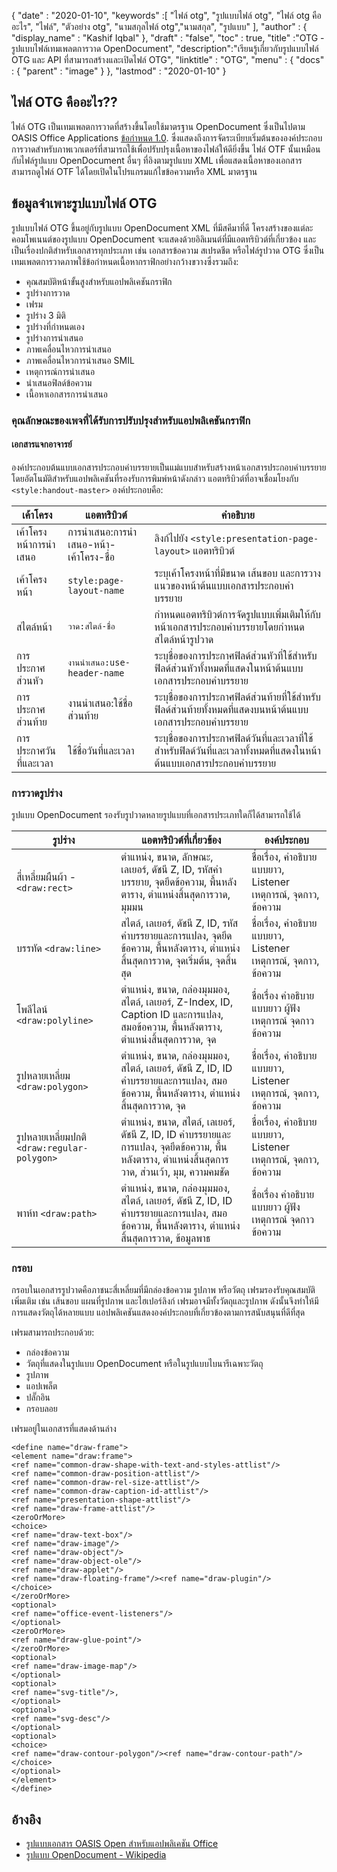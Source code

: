 {
  "date" : "2020-01-10",
  "keywords" :[ "ไฟล์ otg", "รูปแบบไฟล์ otg", "ไฟล์ otg คืออะไร", "ไฟล์", "ตัวอย่าง otg", "นามสกุลไฟล์ otg","นามสกุล", "รูปแบบ" ],
  "author" : {
    "display_name" : "Kashif Iqbal"
},
  "draft" : "false",
  "toc" : true,
  "title" :"OTG - รูปแบบไฟล์เทมเพลตการวาด OpenDocument",
  "description":"เรียนรู้เกี่ยวกับรูปแบบไฟล์ OTG และ API ที่สามารถสร้างและเปิดไฟล์ OTG",
  "linktitle" : "OTG",
  "menu" : {
    "docs" : {
      "parent" : "image"
}
},
  "lastmod" : "2020-01-10"
}

## ไฟล์ OTG คืออะไร??

ไฟล์ OTG เป็นเทมเพลตการวาดที่สร้างขึ้นโดยใช้มาตรฐาน OpenDocument ซึ่งเป็นไปตาม OASIS Office Applications [ข้อกำหนด 1.0](https://www.oasis-open.org/committees/download.php/12572/OpenDocument-v1.0-os.pdf). ซึ่งแสดงถึงการจัดระเบียบเริ่มต้นขององค์ประกอบการวาดสำหรับภาพเวกเตอร์ที่สามารถใช้เพื่อปรับปรุงเนื้อหาของไฟล์ให้ดียิ่งขึ้น ไฟล์ OTF นั้นเหมือนกับไฟล์รูปแบบ OpenDocument อื่นๆ ที่อิงตามรูปแบบ XML เพื่อแสดงเนื้อหาของเอกสาร สามารถดูไฟล์ OTF ได้โดยเปิดในโปรแกรมแก้ไขข้อความหรือ XML มาตรฐาน

## ข้อมูลจำเพาะรูปแบบไฟล์ OTG ##

รูปแบบไฟล์ OTG ขึ้นอยู่กับรูปแบบ OpenDocument XML ที่มีสคีมาที่ดี โครงสร้างของแต่ละคอมโพเนนต์ของรูปแบบ OpenDocument จะแสดงด้วยอิลิเมนต์ที่มีแอตทริบิวต์ที่เกี่ยวข้อง และเป็นเรื่องปกติสำหรับเอกสารทุกประเภท เช่น เอกสารข้อความ สเปรดชีต หรือไฟล์รูปวาด OTG ซึ่งเป็นเทมเพลตการวาดภาพใช้ข้อกำหนดเนื้อหากราฟิกอย่างกว้างขวางซึ่งรวมถึง:

* คุณสมบัติหน้าขั้นสูงสำหรับแอปพลิเคชันกราฟิก
* รูปร่างการวาด
* เฟรม
* รูปร่าง 3 มิติ
* รูปร่างที่กำหนดเอง
* รูปร่างการนำเสนอ
* ภาพเคลื่อนไหวการนำเสนอ
* ภาพเคลื่อนไหวการนำเสนอ SMIL
* เหตุการณ์การนำเสนอ
* นำเสนอฟิลด์ข้อความ
* เนื้อหาเอกสารการนำเสนอ

### คุณลักษณะของเพจที่ได้รับการปรับปรุงสำหรับแอปพลิเคชันกราฟิก ###
#### เอกสารแจกอาจารย์ ####

องค์ประกอบต้นแบบเอกสารประกอบคำบรรยายเป็นแม่แบบสำหรับสร้างหน้าเอกสารประกอบคำบรรยายโดยอัตโนมัติสำหรับแอปพลิเคชันที่รองรับการพิมพ์หน้าดังกล่าว
แอตทริบิวต์ที่อาจเชื่อมโยงกับ `<style:handout-master>` องค์ประกอบคือ:

|เค้าโครง|แอตทริบิวต์|คำอธิบาย
---|---|---|
|เค้าโครงหน้าการนำเสนอ|การนำเสนอ:การนำเสนอ-หน้า-เค้าโครง-ชื่อ|ลิงก์ไปยัง `<style:presentation-page-layout>`  แอตทริบิวต์
|เค้าโครงหน้า|`style:page-layout-name` | ระบุเค้าโครงหน้าที่มีขนาด เส้นขอบ และการวางแนวของหน้าต้นแบบเอกสารประกอบคำบรรยาย
|สไตล์หน้า|`วาด:สไตล์-ชื่อ`|กำหนดแอตทริบิวต์การจัดรูปแบบเพิ่มเติมให้กับหน้าเอกสารประกอบคำบรรยายโดยกำหนดสไตล์หน้ารูปวาด|
|การประกาศส่วนหัว| `งานนำเสนอ:use-header-name`| ระบุชื่อของการประกาศฟิลด์ส่วนหัวที่ใช้สำหรับฟิลด์ส่วนหัวทั้งหมดที่แสดงในหน้าต้นแบบเอกสารประกอบคำบรรยาย
|การประกาศส่วนท้าย| งานนำเสนอ:ใช้ชื่อส่วนท้าย|ระบุชื่อของการประกาศฟิลด์ส่วนท้ายที่ใช้สำหรับฟิลด์ส่วนท้ายทั้งหมดที่แสดงบนหน้าต้นแบบเอกสารประกอบคำบรรยาย
|การประกาศวันที่และเวลา|ใช้ชื่อวันที่และเวลา|ระบุชื่อของการประกาศฟิลด์วันที่และเวลาที่ใช้สำหรับฟิลด์วันที่และเวลาทั้งหมดที่แสดงในหน้าต้นแบบเอกสารประกอบคำบรรยาย

### การวาดรูปร่าง ###
รูปแบบ OpenDocument รองรับรูปวาดหลายรูปแบบที่เอกสารประเภทใดก็ได้สามารถใช้ได้

|รูปร่าง|แอตทริบิวต์ที่เกี่ยวข้อง| องค์ประกอบ
---|---|---|
สี่เหลี่ยมผืนผ้า - `<draw:rect> `|ตำแหน่ง, ขนาด, ลักษณะ, เลเยอร์, ดัชนี Z, ID, รหัสคำบรรยาย, จุดยึดข้อความ, พื้นหลังตาราง, ตำแหน่งสิ้นสุดการวาด, มุมมน|ชื่อเรื่อง, คำอธิบายแบบยาว, Listener เหตุการณ์, จุดกาว, ข้อความ
บรรทัด `<draw:line> `|สไตล์, เลเยอร์, ดัชนี Z, ID, รหัสคำบรรยายและการแปลง, จุดยึดข้อความ, พื้นหลังตาราง, ตำแหน่งสิ้นสุดการวาด, จุดเริ่มต้น, จุดสิ้นสุด|ชื่อเรื่อง, คำอธิบายแบบยาว, Listener เหตุการณ์, จุดกาว, ข้อความ
โพลีไลน์ `<draw:polyline> `| ตำแหน่ง, ขนาด, กล่องมุมมอง, สไตล์, เลเยอร์, Z-Index, ID, Caption ID และการแปลง, สมอข้อความ, พื้นหลังตาราง, ตำแหน่งสิ้นสุดการวาด, จุด| ชื่อเรื่อง คำอธิบายแบบยาว ผู้ฟังเหตุการณ์ จุดกาว ข้อความ
รูปหลายเหลี่ยม `<draw:polygon> `|ตำแหน่ง, ขนาด, กล่องมุมมอง, สไตล์, เลเยอร์, ดัชนี Z, ID, ID คำบรรยายและการแปลง, สมอข้อความ, พื้นหลังตาราง, ตำแหน่งสิ้นสุดการวาด, จุด|ชื่อเรื่อง, คำอธิบายแบบยาว, Listener เหตุการณ์, จุดกาว, ข้อความ
|รูปหลายเหลี่ยมปกติ `<draw:regular-polygon> `|ตำแหน่ง, ขนาด, สไตล์, เลเยอร์, ดัชนี Z, ID, ID คำบรรยายและการแปลง, จุดยึดข้อความ, พื้นหลังตาราง, ตำแหน่งสิ้นสุดการวาด, ส่วนเว้า, มุม, ความคมชัด|ชื่อเรื่อง, คำอธิบายแบบยาว, Listener เหตุการณ์, จุดกาว, ข้อความ
|พาห์ท `<draw:path> `|ตำแหน่ง, ขนาด, กล่องมุมมอง, สไตล์, เลเยอร์, ดัชนี Z, ID, ID คำบรรยายและการแปลง, สมอข้อความ, พื้นหลังตาราง, ตำแหน่งสิ้นสุดการวาด, ข้อมูลพาธ| ชื่อเรื่อง คำอธิบายแบบยาว ผู้ฟังเหตุการณ์ จุดกาว ข้อความ

### กรอบ ###
กรอบในเอกสารรูปวาดคือภาชนะสี่เหลี่ยมที่มีกล่องข้อความ รูปภาพ หรือวัตถุ เฟรมรองรับคุณสมบัติเพิ่มเติม เช่น เส้นขอบ แผนที่รูปภาพ และไฮเปอร์ลิงก์ เฟรมอาจมีทั้งวัตถุและรูปภาพ ดังนั้นจึงทำให้มีการแสดงวัตถุได้หลายแบบ แอปพลิเคชันแสดงองค์ประกอบที่เกี่ยวข้องตามการสนับสนุนที่ดีที่สุด

เฟรมสามารถประกอบด้วย:
* กล่องข้อความ
* วัตถุที่แสดงในรูปแบบ OpenDocument หรือในรูปแบบไบนารีเฉพาะวัตถุ
* รูปภาพ
* แอปเพล็ต
* ปลั๊กอิน
* กรอบลอย

เฟรมอยู่ในเอกสารที่แสดงด้านล่าง

```
<define name="draw-frame">
<element name="draw:frame">
<ref name="common-draw-shape-with-text-and-styles-attlist"/>
<ref name="common-draw-position-attlist"/>
<ref name="common-draw-rel-size-attlist"/>
<ref name="common-draw-caption-id-attlist"/>
<ref name="presentation-shape-attlist"/>
<ref name="draw-frame-attlist"/>
<zeroOrMore>
<choice>
<ref name="draw-text-box"/>
<ref name="draw-image"/>
<ref name="draw-object"/>
<ref name="draw-object-ole"/>
<ref name="draw-applet"/>
<ref name="draw-floating-frame"/><ref name="draw-plugin"/>
</choice>
</zeroOrMore>
<optional>
<ref name="office-event-listeners"/>
</optional>
<zeroOrMore>
<ref name="draw-glue-point"/>
</zeroOrMore>
<optional>
<ref name="draw-image-map"/>
</optional>
<optional>
<ref name="svg-title"/>,
</optional>
<optional>
<ref name="svg-desc"/>
</optional>
<optional>
<choice>
<ref name="draw-contour-polygon"/><ref name="draw-contour-path"/>
</choice>
</optional>
</element>
</define>
```

## อ้างอิง ##
* [รูปแบบเอกสาร OASIS Open สำหรับแอปพลิเคชัน Office](https://www.oasis-open.org/committees/tc_home.php?wg_abbrev=office)
* [รูปแบบ OpenDocument - Wikipedia](https://en.wikipedia.org/wiki/OpenDocument)

